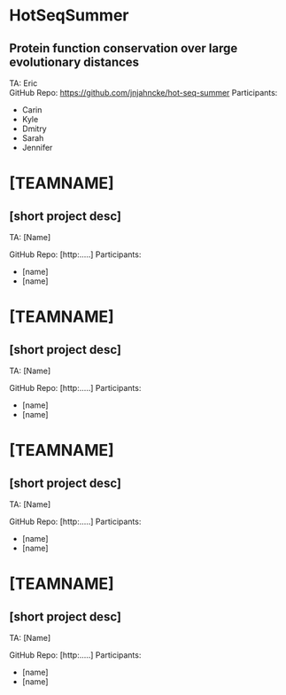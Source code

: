 # HotSeqSummer
## Protein function conservation over large evolutionary distances

TA: Eric  
GitHub Repo:  https://github.com/jnjahncke/hot-seq-summer
Participants:  
 - Carin
 - Kyle
 - Dmitry
 - Sarah
 - Jennifer





# [TEAMNAME]
## [short project desc]
TA: [Name]  

GitHub Repo: [http:.....]
Participants:   
 - [name]  
 - [name]  


# [TEAMNAME]
## [short project desc]
TA: [Name]  

GitHub Repo: [http:.....]
Participants:   
 - [name]  
 - [name]  



# [TEAMNAME]
## [short project desc]
TA: [Name]  

GitHub Repo: [http:.....]
Participants:   
 - [name]  
 - [name]  



# [TEAMNAME]
## [short project desc]
TA: [Name]  

GitHub Repo: [http:.....]
Participants:   
 - [name]  
 - [name]  

